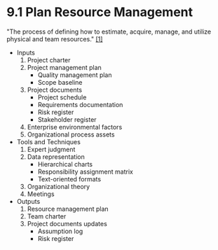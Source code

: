 # 9.1 Plan Resource Management

"The process of defining how to estimate, acquire, manage, and utilize physical
and team resources." [[1]](../../home.md#references)

- Inputs
  1. Project charter
  2. Project management plan
     - Quality management plan
     - Scope baseline
  3. Project documents
     - Project schedule
     - Requirements documentation
     - Risk register
     - Stakeholder register
  4. Enterprise environmental factors
  5. Organizational process assets
- Tools and Techniques
  1. Expert judgment
  2. Data representation
     - Hierarchical charts
     - Responsibility assignment matrix
     - Text-oriented formats
  3. Organizational theory
  4. Meetings
- Outputs
  1. Resource management plan
  2. Team charter
  3. Project documents updates
     - Assumption log
     - Risk register
